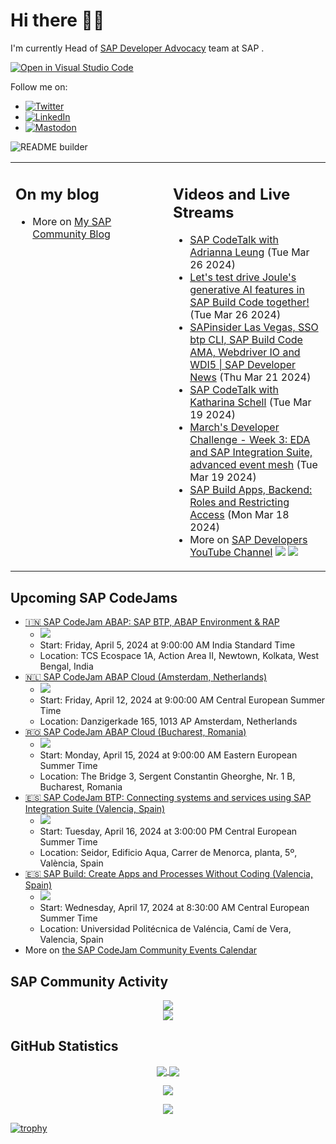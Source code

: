 
# Hi there 👋🏼

I'm currently Head of [SAP Developer Advocacy](https://developers.sap.com/developer-advocates.html) team at SAP .

[![Open in Visual Studio Code](https://img.shields.io/badge/Made%20for-VSCode-1f425f.svg)](https://github.dev/jung-thomas/jung-thomas)

Follow me on:
- <a href="https://twitter.com/thomas_jung"><img alt="Twitter" src="https://img.shields.io/badge/thomas_jung-%231DA1F2.svg?style=for-the-badge&logo=Twitter&logoColor=white"/></a>
- <a href="https://www.linkedin.com/in/thomasjungsap/"><img alt="LinkedIn" src="https://img.shields.io/badge/linkedin-%230077B5.svg?style=for-the-badge&logo=linkedin&logoColor=white"/></a>
- <a rel="me" href="https://mastodon.cloud/@thomas_jung"><img alt="Mastodon" src="https://img.shields.io/mastodon/follow/109262551990174478?domain=https%3A%2F%2Fmastodon.cloud%2F&style=social"/></a>

![README builder](https://github.com/jung-thomas/jung-thomas/workflows/README%20builder/badge.svg)

<table><tr><td valign="top" width="50%">
 
## On my blog
- More on [My SAP Community Blog](https://community.sap.com/t5/user/viewprofilepage/user-id/139)
</td>
  
<td valign="top" width="50%">
  
## Videos and Live Streams
- [SAP CodeTalk with Adrianna Leung](https://www.youtube.com/watch?v=js0QtXMAC90) (Tue Mar 26 2024)
- [Let's test drive Joule's generative AI features in SAP Build Code together!](https://www.youtube.com/watch?v=EpuVqWDT2hw) (Tue Mar 26 2024)
- [SAPinsider Las Vegas, SSO btp CLI, SAP Build Code AMA, Webdriver IO and WDI5 | SAP Developer News](https://www.youtube.com/watch?v=tLkKFTSK8tY) (Thu Mar 21 2024)
- [SAP CodeTalk with Katharina Schell](https://www.youtube.com/watch?v=-MSvDB2dy3A) (Tue Mar 19 2024)
- [March's Developer Challenge - Week 3: EDA and SAP Integration Suite, advanced event mesh](https://www.youtube.com/watch?v=fqBp8_5sy6s) (Tue Mar 19 2024)
- [SAP Build Apps, Backend: Roles and Restricting Access](https://www.youtube.com/watch?v=bMl2TFr4IEM) (Mon Mar 18 2024)
- More on [SAP Developers YouTube Channel](https://www.youtube.com/channel/UCNfmelKDrvRmjYwSi9yvrMg) ![](https://img.shields.io/youtube/channel/views/UCNfmelKDrvRmjYwSi9yvrMg) ![](https://img.shields.io/youtube/channel/subscribers/UCNfmelKDrvRmjYwSi9yvrMg)
</td></tr></table>

## Upcoming SAP CodeJams
- [🇮🇳 SAP CodeJam ABAP: SAP BTP, ABAP Environment & RAP](https://community.sap.com/t5/sap-codejam/sap-codejam-abap-sap-btp-abap-environment-amp-rap/ev-p/13642504)
  - <img src="https://community.sap.com/t5/image/serverpage/image-id/82797i418D88CB8F0D24D3/image-size/thumb?v=v2&px=150" />
  - Start: Friday, April 5, 2024 at 9:00:00 AM India Standard Time
  - Location: TCS Ecospace 1A, Action Area II, Newtown, Kolkata, West Bengal, India
- [🇳🇱 SAP CodeJam ABAP Cloud (Amsterdam, Netherlands)](https://community.sap.com/t5/sap-codejam/sap-codejam-abap-cloud-amsterdam-netherlands/ev-p/13623951)
  - <img src="https://community.sap.com/t5/image/serverpage/image-id/73480i19DF32BAF066C04C/image-size/thumb?v=v2&px=150" />
  - Start: Friday, April 12, 2024 at 9:00:00 AM Central European Summer Time
  - Location: Danzigerkade 165, 1013 AP Amsterdam, Netherlands
- [🇷🇴 SAP CodeJam ABAP Cloud (Bucharest, Romania)](https://community.sap.com/t5/sap-codejam/sap-codejam-abap-cloud-bucharest-romania/ev-p/13622700)
  - <img src="https://community.sap.com/t5/image/serverpage/image-id/72847i50FD9269B8F30F4B/image-size/thumb?v=v2&px=150" />
  - Start: Monday, April 15, 2024 at 9:00:00 AM Eastern European Summer Time
  - Location: The Bridge 3,  Sergent Constantin Gheorghe, Nr. 1 B, Bucharest, Romania
- [🇪🇸 SAP CodeJam BTP: Connecting systems and services using SAP Integration Suite (Valencia, Spain)](https://community.sap.com/t5/sap-codejam/sap-codejam-btp-connecting-systems-and-services-using-sap-integration-suite/ev-p/13635827)
  - <img src="https://community.sap.com/t5/image/serverpage/image-id/45559i09C35E9742FB0F67/image-size/thumb?v=v2&px=150" />
  - Start: Tuesday, April 16, 2024 at 3:00:00 PM Central European Summer Time
  - Location: Seidor, Edificio Aqua, Carrer de Menorca, planta, 5º, València, Spain
- [🇪🇸 SAP Build: Create Apps and Processes Without Coding (Valencia, Spain)](https://community.sap.com/t5/sap-codejam/sap-build-create-apps-and-processes-without-coding-valencia-spain/ev-p/13628251)
  - <img src="https://community.sap.com/t5/image/serverpage/image-id/60779i762EF2904875ADCE/image-size/thumb?v=v2&px=150" />
  - Start: Wednesday, April 17, 2024 at 8:30:00 AM Central European Summer Time
  - Location: Universidad Politécnica de Valéncia, Camí de Vera, Valencia, Spain
- More on [the SAP CodeJam Community Events Calendar](https://groups.community.sap.com/t5/sap-codejam/eb-p/codejam-events)

## SAP Community Activity
<p align = "center">
<a href="https://community.sap.com/t5/user/viewprofilepage/user-id/139">
  <img align="center" src="https://devrel-tools-prod-scn-badges-srv.cfapps.eu10.hana.ondemand.com/activity/139" />
</a>
</br>
<a href="https://community.sap.com/t5/user/viewprofilepage/user-id/139">
  <img align="center" src="https://devrel-tools-prod-scn-badges-srv.cfapps.eu10.hana.ondemand.com/showcaseBadges/139/390/149/384/674/900" />
</a>
</p>

## GitHub Statistics
<p align = "center">
<a href="https://github.com/anuraghazra/github-readme-stats">
  <img align="center" src="https://github-readme-stats.vercel.app/api?username=jung-thomas&count_private=true&show_icons=true&theme=dark&line_height=27" />
</a>
<a href="https://github.com/anuraghazra/github-readme-stats">
  <img align="center" src="https://github-readme-stats.vercel.app/api/top-langs/?username=jung-thomas&show_icons=true&theme=dark" />
</a>
</p>

<p align = "center">
 <img  src="https://github-readme-streak-stats.herokuapp.com/?user=jung-thomas&show_icons=true&locale=en&layout=compact&theme=dark&line_height=0" />
</p> 

<p align = "center">
 <img src="https://activity-graph.herokuapp.com/graph?username=jung-thomas&theme=redical">
</p> 

[![trophy](https://github-profile-trophy.vercel.app/?username=jung-thomas&theme=onedark)](https://github.com/ryo-ma/github-profile-trophy)


